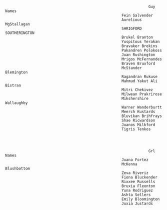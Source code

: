 																	Guy Names
														Fein Salvender
														Aurelious MgStallagan
														SHRIGFORD SOUTHERINGTON
														Brukel Branton
														Yuspitous Yerakan
														Bravaker Brekins
														Pakandren Polokoss
														Juan Rushington
														Mrigos McFernandes
														Braven Bruxford
														McStander Blemington
														Ragandran Rukuse
														Mahmud Yakut Ali Bistran
														Mitri Chekivez
														Milwean Prakrirose
														Mikshershire Wallaughby
														Warner Wanderburtt
														Meerch Kustards
														Bluvikan Brihfrays
														Shae Ricwardson
														Juanos Milkford
														Tigris Tenkos




																	Grl Names
														Juana Fortez
														McKenna Blushbottom
														Zeva Riveriz
														Fiona Bluckender
														Rixxee Russells
														Bruxia Fleonton
														Yuna Rodriguez
														Ashta Sellers
														Emily Bloomington
														Juxia Justards

